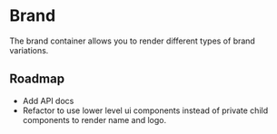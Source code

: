 # Brand

The brand container allows you to render different types of brand variations.

## Roadmap

- Add API docs
- Refactor to use lower level ui components instead of private child components to render name and logo.
